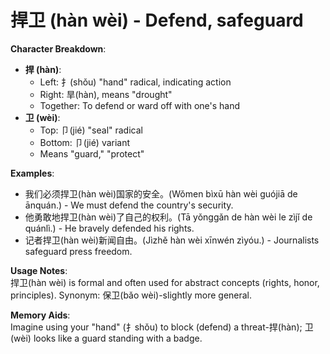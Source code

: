 # **捍卫 (hàn wèi) - Defend, safeguard**

**Character Breakdown**:  
- **捍 (hàn)**:
  - Left: 扌(shǒu) "hand" radical, indicating action
  - Right: 旱(hàn), means "drought"
  - Together: To defend or ward off with one's hand  
- **卫 (wèi)**:
  - Top: 卩(jié) "seal" radical
  - Bottom: 卩(jié) variant
  - Means "guard," "protect"

**Examples**:  
- 我们必须捍卫(hàn wèi)国家的安全。(Wǒmen bìxū hàn wèi guójiā de ānquán.) - We must defend the country's security.  
- 他勇敢地捍卫(hàn wèi)了自己的权利。(Tā yǒnggǎn de hàn wèi le zìjǐ de quánlì.) - He bravely defended his rights.  
- 记者捍卫(hàn wèi)新闻自由。(Jìzhě hàn wèi xīnwén zìyóu.) - Journalists safeguard press freedom.

**Usage Notes**:  
捍卫(hàn wèi) is formal and often used for abstract concepts (rights, honor, principles). Synonym: 保卫(bǎo wèi)-slightly more general.

**Memory Aids**:  
Imagine using your "hand" (扌shǒu) to block (defend) a threat-捍(hàn); 卫(wèi) looks like a guard standing with a badge.